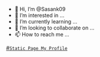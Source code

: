 - 👋 Hi, I’m @Sasank09
- 👀 I’m interested in ...
- 🌱 I’m currently learning ...
- 💞️ I’m looking to collaborate on ...
- 📫 How to reach me ...

[#`Static Page My Profile`](https://sasank09.github.io/Sasank09/MyProfile/index.html)
<!---
Sasank09/Sasank09 is a ✨ special ✨ repository because its `README.md` (this file) appears on your GitHub profile.
You can click the Preview link to take a look at your changes.
--->
